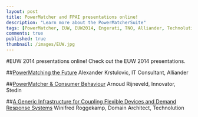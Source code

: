 ```yaml
---
layout: post
title: PowerMatcher and FPAI presentations online!
description: "Learn more about the PowerMatcherSuite"
tags: [PowerMatcher, EUW, EUW2014, Engerati, TNO, Alliander, Technolution, open source, Smart grid]
comments: true
published: true
thumbnail: /images/EUW.jpg
---
```


#EUW 2014 presentations online!
Check out the EUW 2014 presentations.

##[PowerMatching the Future](http://www.engerati.com/on-demand/powermatching-future/7117)
Alexander Krstulovic, IT Consultant, Alliander

##[PowerMatcher & Consumer Behaviour](http://www.engerati.com/on-demand/powermatcher-consumer-behaviour/7124)
Arnoud Rijneveld, Innovator, Stedin

##[A Generic Infrastructure for Coupling Flexible Devices and Demand Response Systems](http://www.engerati.com/on-demand/generic-infrastructure-coupling-flexible-devices-and-demand-response-systems/7119)
Winifred Roggekamp, Domain Architect, Technolution

